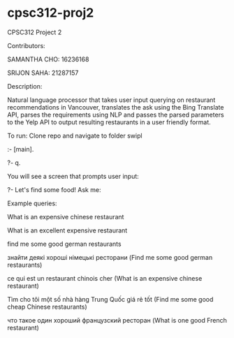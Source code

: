 # cpsc312-proj2
CPSC312 Project 2

Contributors:

SAMANTHA CHO: 16236168

SRIJON SAHA: 21287157

Description:

Natural language processor that takes user input querying on restaurant recommendations in Vancouver, translates the ask using the Bing Translate API, parses the requirements using NLP and passes the parsed parameters to the Yelp API to output resulting restaurants in a user friendly format.

To run:
Clone repo and navigate to folder
swipl

:- [main].

?- q.

You will see a screen that prompts user input:

?- Let's find some food! Ask me:

Example queries:

What is an expensive chinese restaurant

What is an excellent expensive restaurant

find me some good german restaurants

знайти деякі хороші німецькі ресторани
(Find me some good german restaurants)

ce qui est un restaurant chinois cher
(What is an expensive chinese restaurant)

Tìm cho tôi một số nhà hàng Trung Quốc giá rẻ tốt
(Find me some good cheap Chinese restaurants)

что такое один хороший французский ресторан
(What is one good French restaurant)

